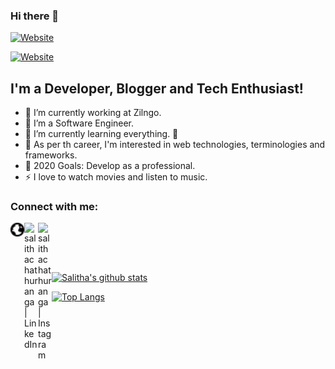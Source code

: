 ### Hi there 👋

[![Website](https://img.shields.io/website?label=salitha94.blogspot.com&style=for-the-badge&url=https%3A%2F%2Fsalitha94.blogspot.com)](https://salitha94.blogspot.com)

[![Website](https://img.shields.io/website?label=salithachathuranga.github.io&style=for-the-badge&url=https%3A%2F%2Fsalithachathuranga.github.io)](https://salithachathuranga.github.io)


## I'm a Developer, Blogger and Tech Enthusiast!

- 🔭 I’m currently working at Zilngo.
- 🌱 I’m a Software Engineer.
- 🌱 I’m currently learning everything. 🤣
- 👯 As per th career, I'm interested in web technologies, terminologies and frameworks.
- 🥅 2020 Goals: Develop as a professional.
- ⚡ I love to watch movies and listen to music.

### Connect with me:

[<img align="left" alt="https://salithachathuranga.github.io" width="22px" src="https://raw.githubusercontent.com/iconic/open-iconic/master/svg/globe.svg" />][website]
[<img align="left" alt="salithachathuranga | LinkedIn" width="22px" src="https://cdn.jsdelivr.net/npm/simple-icons@v3/icons/linkedin.svg" />][linkedin]
[<img align="left" alt="salithachathuranga | Instagram" width="22px" src="https://cdn.jsdelivr.net/npm/simple-icons@v3/icons/instagram.svg" />][instagram]
<br />

<!-- ### Languages and Frameworks: -->

<!-- [<img align="left" alt="Java" width="26px" src="https://raw.githubusercontent.com/github/explore/80688e429a7d4ef2fca1e82350fe8e3517d3494d/topics/java/java.png" />][javaposts]
[<img align="left" alt="Angular" width="26px" src="https://raw.githubusercontent.com/github/explore/80688e429a7d4ef2fca1e82350fe8e3517d3494d/topics/angular/angular.png" />][angularposts]
[<img align="left" alt="JavaScript" width="26px" src="https://raw.githubusercontent.com/github/explore/80688e429a7d4ef2fca1e82350fe8e3517d3494d/topics/javascript/javascript.png" />][jsposts]
[<img align="left" alt="HTML5" width="26px" src="https://raw.githubusercontent.com/github/explore/80688e429a7d4ef2fca1e82350fe8e3517d3494d/topics/html/html.png" />][htmlposts]
[<img align="left" alt="React" width="26px" src="https://raw.githubusercontent.com/github/explore/80688e429a7d4ef2fca1e82350fe8e3517d3494d/topics/react/react.png" />][reactposts]
[<img align="left" alt="MongoDB" width="26px" src="https://raw.githubusercontent.com/github/explore/80688e429a7d4ef2fca1e82350fe8e3517d3494d/topics/mongodb/mongodb.png" />][mongoposts]
[<img align="left" alt="Node.js" width="26px" src="https://raw.githubusercontent.com/github/explore/80688e429a7d4ef2fca1e82350fe8e3517d3494d/topics/nodejs/nodejs.png" />][nodeposts]
[<img align="left" alt="Laravel" width="26px" src="https://raw.githubusercontent.com/github/explore/80688e429a7d4ef2fca1e82350fe8e3517d3494d/topics/laravel/laravel.png" />][laravelposts]-->

<br />
<br />

[![Salitha's github stats](https://github-readme-stats.vercel.app/api?username=SalithaUCSC)](https://github.com/anuraghazra/github-readme-stats)

[![Top Langs](https://github-readme-stats.vercel.app/api/top-langs/?username=SalithaUCSC&layout=compact)](https://github.com/anuraghazra/github-readme-stats)

[website]: https://salithachathuranga.github.io
[linkedin]: https://www.instagram.com/salitha94
[instagram]: https://www.linkedin.com/in/salitha-chathuranga
[javaposts]: https://salitha94.blogspot.com/search/label/Java
[angularposts]: https://salitha94.blogspot.com/search/label/Angular
[jsposts]: https://salitha94.blogspot.com/search?q=javascript
[htmlposts]: https://salitha94.blogspot.com/search?q=html
[reactposts]: https://salitha94.blogspot.com/search/label/ReactJS
[mongoposts]: https://salitha94.blogspot.com/search/label/MongoDB
[nodeposts]: https://salitha94.blogspot.com/search/label/Express
[laravelposts]: https://salitha94.blogspot.com/search/label/Laravel
<!-- []: https://salitha94.blogspot.com/search/label/MongoDBhttps://salitha94.blogspot.com/search/label/Express -->


<!--### 📕 Latest Blog Posts

<!-- BLOG-POST-LIST:START -->
<!-- BLOG-POST-LIST:END -->
